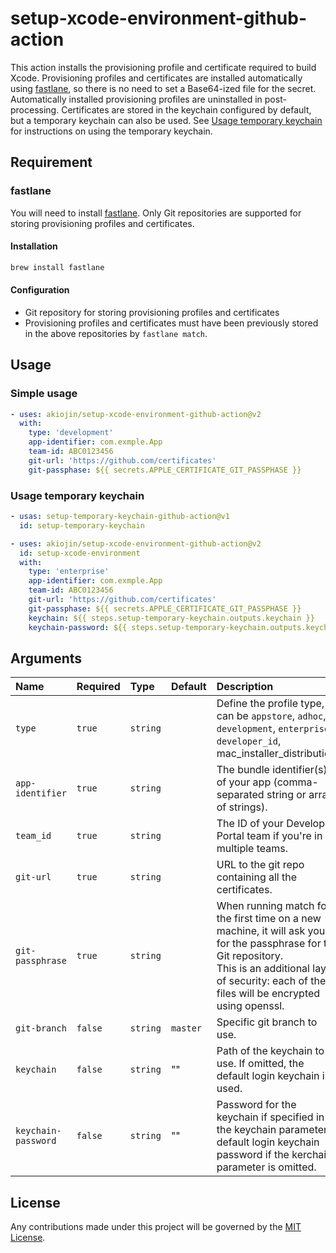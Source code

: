 # setup-xcode-environment-github-action

This action installs the provisioning profile and certificate required to build Xcode.
Provisioning profiles and certificates are installed automatically using [fastlane][1], so there is no need to set a Base64-ized file for the secret.
Automatically installed provisioning profiles are uninstalled in post-processing.
Certificates are stored in the keychain configured by default, but a temporary keychain can also be used.
See [Usage temporary keychain](#usage-temporary-keychain) for instructions on using the temporary keychain.

## Requirement

### fastlane

You will need to install [fastlane][1].
Only Git repositories are supported for storing provisioning profiles and certificates.

#### Installation

```sh
brew install fastlane
```

#### Configuration

- Git repository for storing provisioning profiles and certificates
- Provisioning profiles and certificates must have been previously stored in the above repositories by `fastlane match`.

## Usage

### Simple usage

```yml
- uses: akiojin/setup-xcode-environment-github-action@v2
  with:
    type: 'development'
    app-identifier: com.exmple.App
    team-id: ABC0123456
    git-url: 'https://github.com/certificates'
    git-passphase: ${{ secrets.APPLE_CERTIFICATE_GIT_PASSPHASE }}
```

### Usage temporary keychain

```yml
- usas: setup-temporary-keychain-github-action@v1
  id: setup-temporary-keychain

- uses: akiojin/setup-xcode-environment-github-action@v2
  id: setup-xcode-environment
  with:
    type: 'enterprise'
    app-identifier: com.exmple.App
    team-id: ABC0123456
    git-url: 'https://github.com/certificates'
    git-passphase: ${{ secrets.APPLE_CERTIFICATE_GIT_PASSPHASE }}
    keychain: ${{ steps.setup-temporary-keychain.outputs.keychain }}
    keychain-password: ${{ steps.setup-temporary-keychain.outputs.keychain-password }}
```

## Arguments

|Name|Required|Type|Default|Description|
|:--|:--|:--|:--|:--|
|`type`|`true`|`string`||Define the profile type, can be `appstore`, `adhoc`, `development`, `enterprise`, `developer_id`, mac_installer_distribution.|
|`app-identifier`|`true`|`string`||The bundle identifier(s) of your app (comma-separated string or array of strings).|
|`team_id`|`true`|`string`||The ID of your Developer Portal team if you're in multiple teams.|
|`git-url`|`true`|`string`||URL to the git repo containing all the certificates.|
|`git-passphrase`|`true`|`string`||When running match for the first time on a new machine, it will ask you for the passphrase for the Git repository.<br>This is an additional layer of security: each of the files will be encrypted using openssl.|
|`git-branch`|`false`|`string`|`master`|Specific git branch to use.|
|`keychain`|`false`|`string`|""|Path of the keychain to use. If omitted, the default login keychain is used.|
|`keychain-password`|`false`|`string`|""|Password for the keychain if specified in the keychain parameter;<br>default login keychain password if the kerchain parameter is omitted.|

## License

Any contributions made under this project will be governed by the [MIT License][3].

[0]: https://github.com/akiojin/setup-xcode-environemt-github-action/actions/workflows/Test.yml/badge.svg
[1]: https://docs.fastlane.tools/
[2]: https://github.com/akiojin/setup-xcode-environemt-github-action/blob/main/action.yml
[3]: https://github.com/akiojin/setup-xcode-environemt-github-action/blob/main/LICENSE
